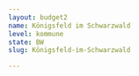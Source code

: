 ```yaml
---
layout: budget2
name: Königsfeld im Schwarzwald
level: kommune
state: BW
slug: Königsfeld-im-Schwarzwald

---
```



